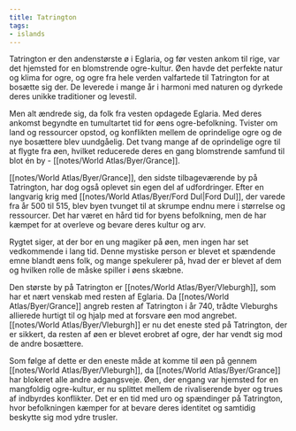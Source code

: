 ```yaml
---
title: Tatrington
tags:
- islands
---
```

Tatrington er den andenstørste ø i Eglaria, og før vesten ankom til rige, var det hjemsted for en blomstrende ogre-kultur. Øen havde det perfekte natur og klima for ogre, og ogre fra hele verden valfartede til Tatrington for at bosætte sig der. De leverede i mange år i harmoni med naturen og dyrkede deres unikke traditioner og levestil.

Men alt ændrede sig, da folk fra vesten opdagede Eglaria. Med deres ankomst begyndte en tumultartet tid for øens ogre-befolkning. Tvister om land og ressourcer opstod, og konflikten mellem de oprindelige ogre og de nye bosættere blev uundgåelig. Det tvang mange af de oprindelige ogre til at flygte fra øen, hvilket reducerede deres en gang blomstrende samfund til blot én by - [[notes/World Atlas/Byer/Grance]].

[[notes/World Atlas/Byer/Grance]], den sidste tilbageværende by på Tatrington, har dog også oplevet sin egen del af udfordringer. Efter en langvarig krig med [[notes/World Atlas/Byer/Ford Dul|Ford Dul]], der varede fra år 500 til 515, blev byen tvunget til at skrumpe endnu mere i størrelse og ressourcer. Det har været en hård tid for byens befolkning, men de har kæmpet for at overleve og bevare deres kultur og arv.

Rygtet siger, at der bor en ung magiker på øen, men ingen har set vedkommende i lang tid. Denne mystiske person er blevet et spændende emne blandt øens folk, og mange spekulerer på, hvad der er blevet af dem og hvilken rolle de måske spiller i øens skæbne.

Den største by på Tatrington er [[notes/World Atlas/Byer/Vleburgh]], som har et nært venskab med resten af Eglaria. Da [[notes/World Atlas/Byer/Grance]] angreb resten af Tatrington i år 740, trådte Vleburghs allierede hurtigt til og hjalp med at forsvare øen mod angrebet. [[notes/World Atlas/Byer/Vleburgh]] er nu det eneste sted på Tatrington, der er sikkert, da resten af øen er blevet erobret af ogre, der har vendt sig mod de andre bosættere.

Som følge af dette er den eneste måde at komme til øen på gennem [[notes/World Atlas/Byer/Vleburgh]], da [[notes/World Atlas/Byer/Grance]] har blokeret alle andre adgangsveje. Øen, der engang var hjemsted for en mangfoldig ogre-kultur, er nu splittet mellem de rivaliserende byer og trues af indbyrdes konflikter. Det er en tid med uro og spændinger på Tatrington, hvor befolkningen kæmper for at bevare deres identitet og samtidig beskytte sig mod ydre trusler.